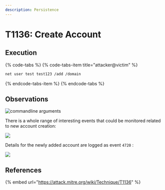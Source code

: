 ```yaml
---
description: Persistence
---
```


# T1136: Create Account

## Execution

{% code-tabs %}
{% code-tabs-item title="attacker@victim" %}
```bash
net user test test123 /add /domain
```
{% endcode-tabs-item %}
{% endcode-tabs %}

## Observations

![commandline arguments](../.gitbook/assets/account-add.png)

There is a whole range of interesting events that could be monitored related to new account creation:

![](../.gitbook/assets/account-events.png)

Details for the newly added account are logged as event `4720` :

![](../.gitbook/assets/account-created.png)

## References

{% embed url="https://attack.mitre.org/wiki/Technique/T1136" %}



